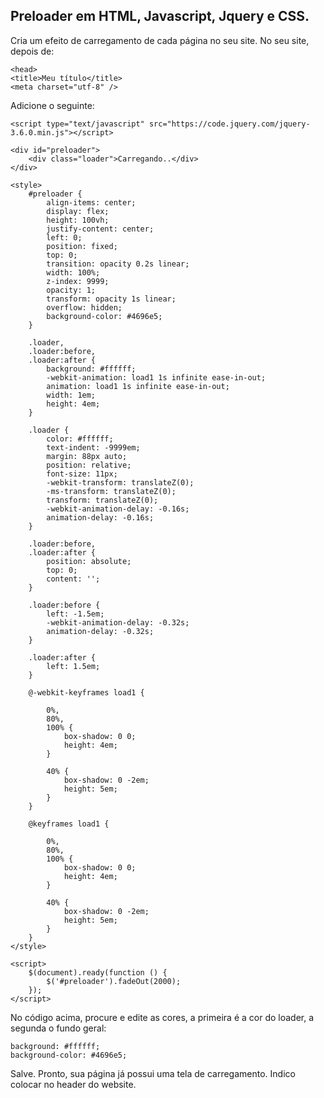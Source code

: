 ## Preloader em HTML, Javascript, Jquery e CSS.
Cria um efeito de carregamento de cada página no seu site.
No seu site, depois de:

	<head>
    <title>Meu título</title>
	<meta charset="utf-8" />
  
Adicione o seguinte:

    <script type="text/javascript" src="https://code.jquery.com/jquery-3.6.0.min.js"></script>
    
    <div id="preloader">
        <div class="loader">Carregando..</div>
    </div>
    
    <style>
        #preloader {
            align-items: center;
            display: flex;
            height: 100vh;
            justify-content: center;
            left: 0;
            position: fixed;
            top: 0;
            transition: opacity 0.2s linear;
            width: 100%;
            z-index: 9999;
            opacity: 1;
            transform: opacity 1s linear;
            overflow: hidden;
            background-color: #4696e5;
        }
    
        .loader,
        .loader:before,
        .loader:after {
            background: #ffffff;
            -webkit-animation: load1 1s infinite ease-in-out;
            animation: load1 1s infinite ease-in-out;
            width: 1em;
            height: 4em;
        }
    
        .loader {
            color: #ffffff;
            text-indent: -9999em;
            margin: 88px auto;
            position: relative;
            font-size: 11px;
            -webkit-transform: translateZ(0);
            -ms-transform: translateZ(0);
            transform: translateZ(0);
            -webkit-animation-delay: -0.16s;
            animation-delay: -0.16s;
        }
    
        .loader:before,
        .loader:after {
            position: absolute;
            top: 0;
            content: '';
        }
    
        .loader:before {
            left: -1.5em;
            -webkit-animation-delay: -0.32s;
            animation-delay: -0.32s;
        }
    
        .loader:after {
            left: 1.5em;
        }
    
        @-webkit-keyframes load1 {
    
            0%,
            80%,
            100% {
                box-shadow: 0 0;
                height: 4em;
            }
    
            40% {
                box-shadow: 0 -2em;
                height: 5em;
            }
        }
    
        @keyframes load1 {
    
            0%,
            80%,
            100% {
                box-shadow: 0 0;
                height: 4em;
            }
    
            40% {
                box-shadow: 0 -2em;
                height: 5em;
            }
        }
    </style>
    
    <script>
        $(document).ready(function () {
            $('#preloader').fadeOut(2000);
        });
    </script>

No código acima, procure e edite as cores, a primeira é a cor do loader, a segunda o fundo geral:

    background: #ffffff;
    background-color: #4696e5;

Salve. Pronto, sua página já possui uma tela de carregamento. Indico colocar no header do website.
